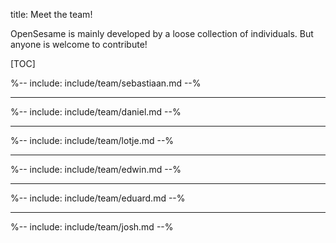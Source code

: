 title: Meet the team!

OpenSesame is mainly developed by a loose collection of individuals. But anyone is welcome to contribute!

[TOC]

%-- include: include/team/sebastiaan.md --%

---

%-- include: include/team/daniel.md --%

---

%-- include: include/team/lotje.md --%

---

%-- include: include/team/edwin.md --%

---

%-- include: include/team/eduard.md --%

---

%-- include: include/team/josh.md --%
